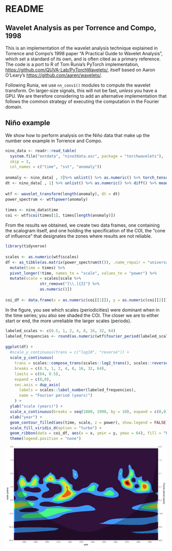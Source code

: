 README
================

## Wavelet Analysis as per Torrence and Compo, 1998

This is an implementation of the wavelet analysis technique explained in
Torrence and Compo’s 1998 paper “A Practical Guide to Wavelet Analysis”,
which set a standard of its own, and is often cited as a primary
reference. The code is a port to R of Tom Runia’s PyTorch
implementation, <https://github.com/QUVA-Lab/PyTorchWavelets/>, itself
based on Aaron O’Leary’s <https://github.com/aaren/wavelets/>.

Following Runia, we use `nn_conv1()` modules to compute the wavelet
transform. On larger-size signals, this will not be fast, *unless* you
have a GPU. We are therefore considering to add an alternative
implementation that follows the common strategy of executing the
computation in the Fourier domain.

## Niño example

We show how to perform analysis on the Niño data that make up the number
one example in Torrence and Compo.

``` r
nino_data <- readr::read_table(
  system.file("extdata", "nino3data.asc", package = "torchwavelets"),
  skip = 3,
  col_names = c("time", "sst", "anomaly"))

anomaly <- nino_data[ , 3]%>% unlist() %>% as.numeric() %>% torch_tensor()
dt <- nino_data[ , 1] %>% unlist() %>% as.numeric() %>% diff() %>% mean()

wtf <- wavelet_transform(length(anomaly), dt = dt)
power_spectrum <- wtf$power(anomaly)

times <- nino_data$time
coi <- wtf$coi(times[1], times[length(anomaly)])
```

From the results we obtained, we create two data frames, one containing
the scalogram itself, and one holding the specification of the COI, the
“cone of influence” that designates the zones where results are not
reliable.

``` r
library(tidyverse)

scales <- as.numeric(wtf$scales)
df <- as_tibble(as.matrix(power_spectrum$t()), .name_repair = "universal") %>%
  mutate(time = times) %>%
  pivot_longer(!time, names_to = "scale", values_to = "power") %>%
  mutate(scale = scales[scale %>% 
               str_remove("[\\.]{3}") %>%
               as.numeric()])

coi_df <- data.frame(x = as.numeric(coi[[1]]), y = as.numeric(coi[[2]]))
```

In the figure, you see which scales (periodicities) were dominant when
in the time series; you also see shaded the COI. The closer we are to
either start or end, the more unreliable the larger scales (periods).

``` r
labeled_scales <- c(0.5, 1, 2, 4, 8, 16, 32, 64)
labeled_frequencies <- round(as.numeric(wtf$fourier_period(labeled_scales)), 1)

ggplot(df) +
  #scale_y_continuous(trans = c("log10", "reverse")) + 
  scale_y_continuous(
    trans = scales::compose_trans(scales::log2_trans(), scales::reverse_trans()),
    breaks = c(0.5, 1, 2, 4, 8, 16, 32, 64),
    limits = c(64, 0.5),
    expand = c(0,0),
    sec.axis = dup_axis(
      labels = scales::label_number(labeled_frequencies),
      name = "Fourier period (years)")
    ) + 
  ylab("scale (years)") +
  scale_x_continuous(breaks = seq(1880, 1990, by = 10), expand = c(0,0)) +
  xlab("year") +
  geom_contour_filled(aes(time, scale, z = power), show.legend = FALSE) +
  scale_fill_viridis_d(option = "turbo") +
  geom_ribbon(data = coi_df, aes(x = x, ymin = y, ymax = 64), fill = "black", alpha = 0.3) +
  theme(legend.position = "none")
```

![](vignettes/figures/scaleogram-nino.png)
